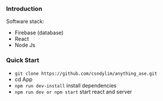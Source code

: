 ### Introduction 
Software stack:
- Firebase (database)
- React 
- Node Js

### Quick Start
- `git clone https://github.com/csndylim/anything_ase.git`
- cd App
- `npm run dev-install` install dependencies
- `npm run dev or npm start` start react and server
